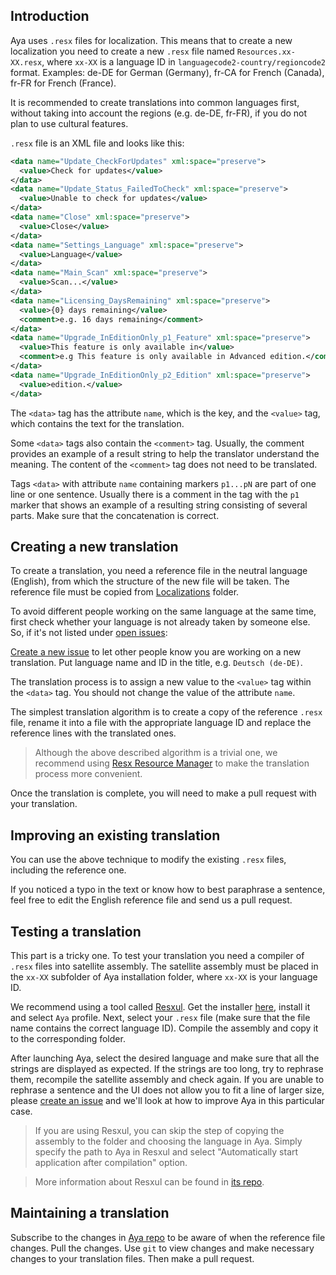 ## Introduction

Aya uses `.resx` files for localization. This means that to create a new localization you need to create a new `.resx` file named `Resources.xx-XX.resx`, where `xx-XX` is a language ID in `languagecode2-country/regioncode2` format. Examples: de-DE for German (Germany), fr-CA for French (Canada), fr-FR for French (France). 

It is recommended to create translations into common languages first, without taking into account the regions (e.g. de-DE, fr-FR), if you do not plan to use cultural features.

`.resx` file is an XML file and looks like this:

```xml
<data name="Update_CheckForUpdates" xml:space="preserve">
  <value>Check for updates</value>
</data>
<data name="Update_Status_FailedToCheck" xml:space="preserve">
  <value>Unable to check for updates</value>
</data>
<data name="Close" xml:space="preserve">
  <value>Close</value>
</data>
<data name="Settings_Language" xml:space="preserve">
  <value>Language</value>
</data>
<data name="Main_Scan" xml:space="preserve">
  <value>Scan...</value>
</data>
<data name="Licensing_DaysRemaining" xml:space="preserve">
  <value>{0} days remaining</value>
  <comment>e.g. 16 days remaining</comment>
</data>
<data name="Upgrade_InEditionOnly_p1_Feature" xml:space="preserve">
  <value>This feature is only available in</value>
  <comment>e.g This feature is only available in Advanced edition.</comment>
</data>
<data name="Upgrade_InEditionOnly_p2_Edition" xml:space="preserve">
  <value>edition.</value>
</data>
```

The `<data>` tag has the attribute `name`, which is the key, and the `<value>` tag, which contains the text for the translation. 

Some `<data>` tags also contain the `<comment>` tag. Usually, the comment provides an example of a result string to help the translator understand the meaning. The content of the `<comment>` tag does not need to be translated. 

Tags `<data>` with attribute `name` containing markers `p1...pN` are part of one line or one sentence. Usually there is a comment in the tag with the `p1` marker that shows an example of a resulting string consisting of several parts. Make sure that the concatenation is correct.

## Creating a new translation

To create a translation, you need a reference file in the neutral language (English), from which the structure of the new file will be taken. The reference file must be copied from [Localizations](https://github.com/7room/aya/tree/master/Localizations) folder.

To avoid different people working on the same language at the same time, first check whether your language is not already taken by someone else. So, if it's not listed under [open issues](https://github.com/7room/aya/issues):

[Create a new issue](https://github.com/7room/aya/issues/new) to let other people know you are working on a new translation.
Put language name and ID in the title, e.g. `Deutsch (de-DE)`.

The translation process is to assign a new value to the `<value>` tag within the `<data>` tag. You should not change the value of the attribute `name`.

The simplest translation algorithm is to create a copy of the reference `.resx` file, rename it into a file with the appropriate language ID and replace the reference lines with the translated ones. 

> Although the above described algorithm is a trivial one, we recommend using [Resx Resource Manager](https://github.com/tom-englert/ResXResourceManager) to make the translation process more convenient. 

Once the translation is complete, you will need to make a pull request with your translation.

## Improving an existing translation

You can use the above technique to modify the existing `.resx` files, including the reference one.

If you noticed a typo in the text or know how to best paraphrase a sentence, feel free to edit the English reference file and send us a pull request.

## Testing a translation

This part is a tricky one. To test your translation you need a compiler of `.resx` files into satellite assembly. The satellite assembly must be placed in the `xx-XX` subfolder of Aya installation folder, where `xx-XX` is your language ID. 

We recommend using a tool called [Resxul](https://github.com/paulem/resxul). Get the installer [here](https://github.com/paulem/resxul/releases/latest), install it and select `Aya` profile. Next, select your `.resx` file (make sure that the file name contains the correct language ID). Compile the assembly and copy it to the corresponding folder.

After launching Aya, select the desired language and make sure that all the strings are displayed as expected. If the strings are too long, try to rephrase them, recompile the satellite assembly and check again. If you are unable to rephrase a sentence and the UI does not allow you to fit a line of larger size, please [create an issue](https://github.com/7room/aya/issues/new) and we'll look at how to improve Aya in this particular case.

> If you are using Resxul, you can skip the step of copying the assembly to the folder and choosing the language in Aya. Simply specify the path to Aya in Resxul and select "Automatically start application after compilation" option.

> More information about Resxul can be found in [its repo](https://github.com/paulem/resxul).

## Maintaining a translation

Subscribe to the changes in [Aya repo](https://github.com/7room/aya) to be aware of when the reference file changes. Pull the changes. Use `git` to view changes and make necessary changes to your translation files. Then make a pull request.
